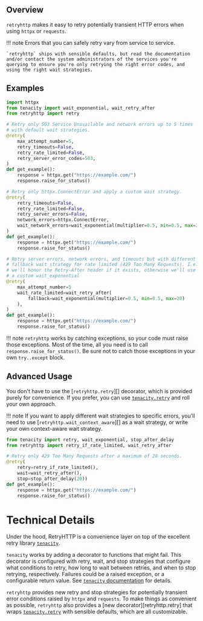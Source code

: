 ## Overview

`retryhttp` makes it easy to retry potentially transient HTTP errors when using `httpx` or `requests`.

!!! note
    Errors that you can safely retry vary from service to service.
    
    `retryhttp` ships with sensible defaults, but read the documentation and/or contact the system administrators of the services you're querying to ensure you're only retrying the right error codes, and using the right wait strategies.

## Examples

```python
import httpx
from tenacity import wait_exponential, wait_retry_after
from retryhttp import retry

# Retry only 503 Service Unavailable and network errors up to 5 times
# with default wait strategies.
@retry(
    max_attempt_number=5,
    retry_timeouts=False,
    retry_rate_limited=False,
    retry_server_error_codes=503,
)
def get_example():
    response = httpx.get("https://example.com/")
    response.raise_for_status()

# Retry only httpx.ConnectError and apply a custom wait strategy.
@retry(
    retry_timeouts=False,
    retry_rate_limited=False,
    retry_server_errors=False,
    network_errors=httpx.ConnectError,
    wait_network_errors=wait_exponential(multiplier=0.5, min=0.5, max=20),
)
def get_example():
    response = httpx.get("https://example.com/")
    response.raise_for_status()

# Retry server errors, network errors, and timeouts but with different
# fallback wait strategy for rate limited (429 Too Many Requests). I.e.,
# we'll honor the Retry-After header if it exists, otherwise we'll use
# a custom wait_exponential
@retry(
    max_attempt_number=5
    wait_rate_limited=wait_retry_after(
        fallback=wait_exponential(multiplier=0.5, min=0.5, max=20)
    ),
)
def get_example():
    response = httpx.get("https://example.com/")
    response.raise_for_status()
```

!!! note
    `retryhttp` works by catching exceptions, so your code must raise those exceptions. Most of the time, all you need is to call `response.raise_for_status()`. Be sure not to catch those exceptions in your own `try..except` block.

## Advanced Usage

You don't have to use the [`retryhttp.retry`][] decorator, which is provided purely for convenience. If you prefer, you can use [`tenacity.retry`](https://tenacity.readthedocs.io/en/latest/api.html#tenacity.retry) and roll your own approach.

!!! note
    If you want to apply different wait strategies to specific errors, you'll need to use [`retryhttp.wait_context_aware`][] as a wait strategy, or write your own context-aware wait strategy.

```python
from tenacity import retry, wait_exponential, stop_after_delay
from retryhttp import retry_if_rate_limited, wait_retry_after

# Retry only 429 Too Many Requests after a maximum of 20 seconds.
@retry(
    retry=retry_if_rate_limited(),
    wait=wait_retry_after(),
    stop=stop_after_delay(20))
def get_example():
    response = httpx.get("https://example.com/")
    response.raise_for_status()
```

# Technical Details

Under the hood, RetryHTTP is a convenience layer on top of the excellent retry library [`tenacity`](https://tenacity.readthedocs.io/).

`tenacity` works by adding a decorator to functions that might fail. This decorator is configured with retry, wait, and stop strategies that configure what conditions to retry, how long to wait between retries, and when to stop retrying, respectively. Failures could be a raised exception, or a configurable return value. See [`tenacity` documentation](https://tenacity.readthedocs.io/en/latest/index.html) for details.

`retryhttp` provides new retry and stop strategies for potentially transient error conditions raised by `httpx` and `requests`. To make things as convenient as possible, `retryhttp` also provides a [new decorator][retryhttp.retry] that wraps [`tenacity.retry`](https://tenacity.readthedocs.io/en/latest/api.html#tenacity.retry) with sensible defaults, which are all customizable.